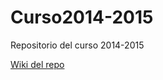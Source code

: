 Curso2014-2015
==============

Repositorio del curso 2014-2015

[Wiki del repo](https://github.com/FacultadInformatica-LinkedData/Curso2014-2015/wiki)